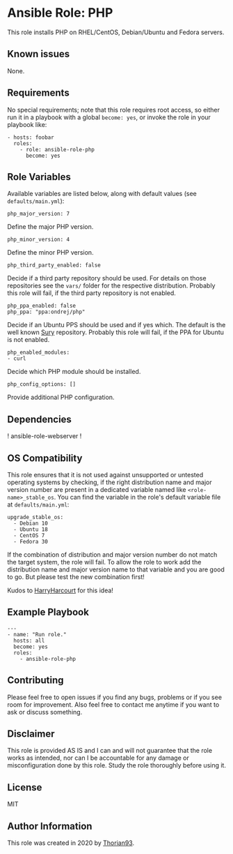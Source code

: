 # Ansible Role: PHP

This role installs PHP on RHEL/CentOS, Debian/Ubuntu and Fedora servers.

## Known issues

None.

## Requirements

No special requirements; note that this role requires root access, so either run it in a playbook with a global `become: yes`, or invoke the role in your playbook like:

    - hosts: foobar
      roles:
        - role: ansible-role-php
          become: yes

## Role Variables

Available variables are listed below, along with default values (see `defaults/main.yml`):

    php_major_version: 7

Define the major PHP version.

    php_minor_version: 4

Define the minor PHP version.

    php_third_party_enabled: false

Decide if a third party repository should be used. For details on those repositories see the `vars/` folder for the respective distribution. Probably this role will fail, if the third party repository is not enabled.

    php_ppa_enabled: false
    php_ppa: "ppa:ondrej/php"

Decide if an Ubuntu PPS should be used and if yes which. The default is the well known [Sury](https://deb.sury.org/) repository. Probably this role will fail, if the PPA for Ubuntu is not enabled.

    php_enabled_modules:
    - curl

Decide which PHP module should be installed.

    php_config_options: []

Provide additional PHP configuration.

## Dependencies

! ansible-role-webserver ! 

## OS Compatibility

This role ensures that it is not used against unsupported or untested operating systems by checking, if the right distribution name and major version number are present in a dedicated variable named like `<role-name>_stable_os`. You can find the variable in the role's default variable file at `defaults/main.yml`:

    upgrade_stable_os:
      - Debian 10
      - Ubuntu 18
      - CentOS 7
      - Fedora 30

If the combination of distribution and major version number do not match the target system, the role will fail. To allow the role to work add the distribution name and major version name to that variable and you are good to go. But please test the new combination first!

Kudos to [HarryHarcourt](https://github.com/HarryHarcourt) for this idea!

## Example Playbook

    ---
    - name: "Run role."
      hosts: all
      become: yes
      roles:
        - ansible-role-php

## Contributing

Please feel free to open issues if you find any bugs, problems or if you see room for improvement. Also feel free to contact me anytime if you want to ask or discuss something.

## Disclaimer

This role is provided AS IS and I can and will not guarantee that the role works as intended, nor can I be accountable for any damage or misconfiguration done by this role. Study the role thoroughly before using it.

## License

MIT

## Author Information

This role was created in 2020 by [Thorian93](http://thorian93.de/).
